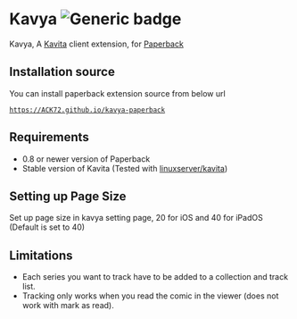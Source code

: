 # Kavya ![Generic badge](https://img.shields.io/badge/version-1.3.6-green.svg)
Kavya, A [Kavita](https://www.kavitareader.com/) client extension, for [Paperback](https://paperback.moe/)


## Installation source
You can install paperback extension source from below url

[`https://ACK72.github.io/kavya-paperback`](https://ACK72.github.io/kavya-paperback)

## Requirements
- 0.8 or newer version of Paperback
- Stable version of Kavita (Tested with [linuxserver/kavita](https://docs.linuxserver.io/images/docker-kavita))


## Setting up Page Size
Set up page size in kavya setting page, 20 for iOS and 40 for iPadOS (Default is set to 40)

## Limitations

- Each series you want to track have to be added to a collection and track list.
- Tracking only works when you read the comic in the viewer (does not work with mark as read).
